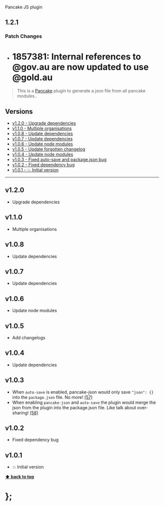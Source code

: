Pancake JS plugin

## 1.2.1

### Patch Changes

- # 1857381: Internal references to @gov.au are now updated to use @gold.au

> This is a [Pancake](https://github.com/govau/pancake) plugin to generate a json file from all pancake modules..

## Versions

- [v1.2.0 - Upgrade dependencies](v120)
- [v1.1.0 - Multiple organisations](v110)
- [v1.0.8 - Update dependencies](v108)
- [v1.0.7 - Update dependencies](v107)
- [v1.0.6 - Update node modules](v106)
- [v1.0.5 - Update forgotten changelog](v105)
- [v1.0.4 - Update node modules](v104)
- [v1.0.3 - Fixed auto-save and package.json bug](v103)
- [v1.0.2 - Fixed dependency bug](v102)
- [v1.0.1 - 💥 Initial version](v101)

---

## v1.2.0

- Upgrade dependencies

## v1.1.0

- Multiple organisations

## v1.0.8

- Update dependencies

## v1.0.7

- Update dependencies

## v1.0.6

- Update node modules

## v1.0.5

- Add changelogs

## v1.0.4

- Update dependencies

## v1.0.3

- When `auto-save` is enabled, pancake-json would only save `"json": {}` into the `package.json` file. No more!
  [(57)](https://github.com/govau/pancake/issues/57)
- When enabling `pancake-json` and `auto-save` the plugin would merge the json from the plugin into the package.json file. Like talk about over-sharing!
  [(58)](https://github.com/govau/pancake/issues/58)

## v1.0.2

- Fixed dependency bug

## v1.0.1

- 💥 Initial version

**[⬆ back to top](#contents)**

# };
